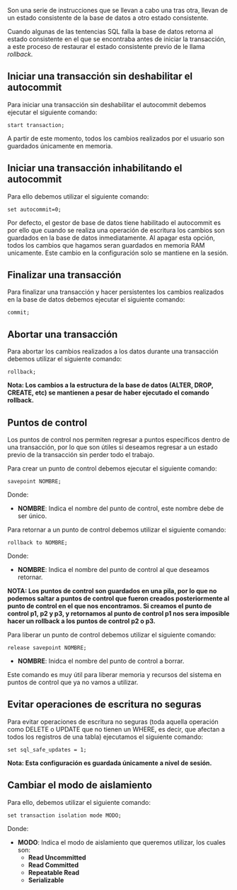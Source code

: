 Son una serie de instrucciones que se llevan a cabo una tras otra, llevan de un estado consistente de la base de datos a otro estado consistente.

Cuando algunas de las tentencias SQL falla la base de datos retorna al estado consistente en el que se encontraba antes de iniciar la transacción, a este proceso de restaurar el estado consistente previo de le llama *rollback*.
## Iniciar una transacción sin deshabilitar el autocommit

Para iniciar una transacción sin deshabilitar el autocommit debemos ejecutar el siguiente comando:

```
start transaction;
```

A partir de este momento, todos los cambios realizados por el usuario son guardados únicamente en memoria.
## Iniciar una transacción inhabilitando el autocommit

Para ello debemos utilizar el siguiente comando:

```
set autocommit=0;
```

Por defecto, el gestor de base de datos tiene habilitado el autocommit es por ello que cuando se realiza una operación de escritura los cambios son guardados en la base de datos inmediatamente. Al apagar esta opción, todos los cambios que hagamos seran guardados en memoria RAM unicamente. Este cambio en la configuración solo se mantiene en la sesión.
## Finalizar una transacción 

Para finalizar una transacción y hacer persistentes los cambios realizados en la base de datos debemos ejecutar el siguiente comando:

```
commit;
```
## Abortar una transacción

Para abortar los cambios realizados a los datos durante una transacción debemos utilizar el siguiente comando:

```
rollback;
```

**Nota: Los cambios a la estructura de la base de datos (ALTER, DROP, CREATE, etc) se mantienen a pesar de haber ejecutado el comando rollback.**
## Puntos de control

Los puntos de control nos permiten regresar a puntos específicos dentro de una transacción, por lo que son útiles si deseamos regresar a un estado previo de la transacción sin perder todo el trabajo.

Para crear un punto de control debemos ejecutar el siguiente comando:

```
savepoint NOMBRE;
```

Donde:

- **NOMBRE**: Indica el nombre del punto de control, este nombre debe de ser único.

Para retornar a un punto de control debemos utilizar el siguiente comando:

```
rollback to NOMBRE;
```

Donde:

- **NOMBRE**: Indica el nombre del punto de control al que deseamos retornar.

**NOTA: Los puntos de control son guardados en una pila, por lo que no podemos saltar a puntos de control que fueron creados posteriormente al punto de control en el que nos encontramos. Si creamos el punto de control p1, p2 y p3, y retornamos al punto de control p1 nos sera imposible hacer un rollback a los puntos de control p2 o p3.**

Para liberar un punto de control debemos utilizar el siguiente comando:

```
release savepoint NOMBRE;
```

- **NOMBRE**: Inidca el nombre del punto de control a borrar.

Este comando es muy útil para liberar memoria y recursos del sistema en puntos de control que ya no vamos a utilizar.
## Evitar operaciones de escritura no seguras

Para evitar operaciones de escritura no seguras (toda aquella operación como DELETE o UPDATE que no tienen un WHERE, es decir, que afectan a todos los registros de una tabla) ejecutamos el siguiente comando:

```
set sql_safe_updates = 1;
```

**Nota: Esta configuración es guardada únicamente a nivel de sesión.**
## Cambiar el modo de aislamiento

Para ello, debemos utilizar el siguiente comando:

```
set transaction isolation mode MODO;
```

Donde:

- **MODO**: Indica el modo de aislamiento que queremos utilizar, los cuales son:
	- **Read Uncommitted**
	- **Read Committed**
	- **Repeatable Read**
	- **Serializable**